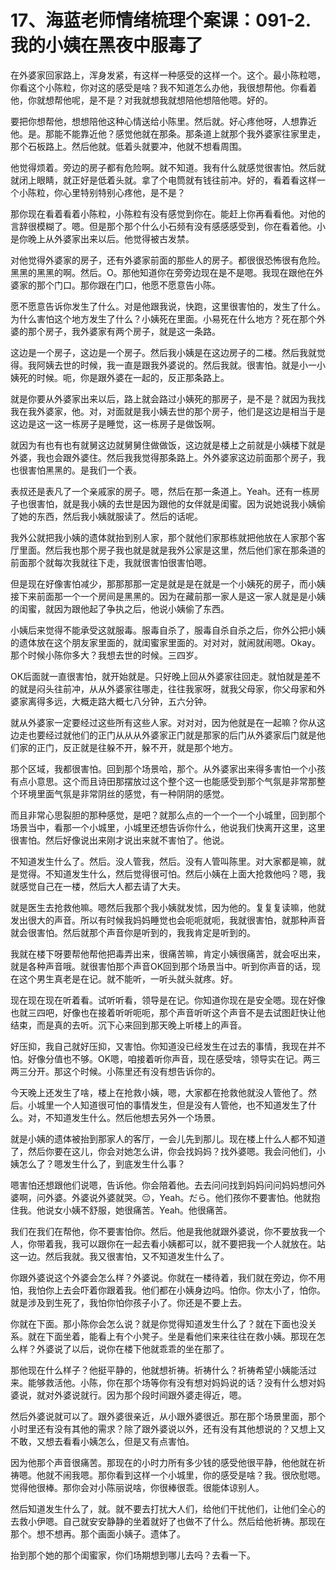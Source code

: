 # 17、海蓝老师情绪梳理个案课：091-2.我的小姨在黑夜中服毒了

在外婆家回家路上，浑身发紧，有这样一种感受的这样一个。这个。最小陈粒嗯，你看这个小陈粒，你对这的感受是啥？我不知道怎么办他，我很想帮他。你看着他，你就想帮他呢，是不是？对我就想我就想陪他想陪他嗯。好的。

要把你想帮他，想想陪他这种心情送给小陈里。然后就。好心疼他呀，人想靠近他。是。那能不能靠近他？感觉他就在那条。那条道上就那个我外婆家往家里走，那个石板路上。然后他就。低着头就要冲，他就不想看周围。

他觉得烦着。旁边的房子都有危险啊。就不知道。我有什么就感觉很害怕。然后就就闭上眼睛，就正好是低着头就。拿了个电筒就有钱往前冲。好的，看着看这样一个小陈粒，你心里特别特别心疼他，是不是？

那你现在看着看着小陈粒，小陈粒有没有感觉到你在。能赶上你再看看他。对他的言辞很模糊了。嗯。但是那个那个什么小石频有没有感感感受到，你在看着他。小是你晚上从外婆家出来以后。他觉得被古发禁。

对他觉得外婆家的房子，还有外婆家前面的那些人的房子。都很很恐怖很有危险。黑黑的黑黑的啊。然后。O。那他知道你在旁旁边现在是不是嗯。我现在跟他在外婆家的那个门口。那你跟在门口，他愿不愿意告小陈。

愿不愿意告诉你发生了什么。对是他跟我说，快跑，这里很害怕的，发生了什么。为什么害怕这个地方发生了什么？小姨死在里面。小易死在什么地方？死在那个外婆的那个房子，我外婆家有两个房子，就是这一条路。

这边是一个房子，这边是一个房子。然后我小姨是在这边房子的二楼。然后我就觉得。我阿姨去世的时候，我一直是跟我外婆说的。然后我就。很害怕。就是小一小姨死的时候。呃，你是跟外婆在一起的，反正那条路上。

就是你要从外婆家出来以后，路上就会路过小姨死的那房子，是不是？就因为我找我在我外婆家，他。对，对面就是我小姨去世的那个房子，他们是这边是相当于是这边是这一这一栋房子是睡觉，这一栋房子是做饭啊。

就因为有也有也有就舅这边就舅舅住做做饭，这边就是楼上之前就是小姨楼下就是外婆，我也会跟外婆住。然后我我觉得那条路上。外外婆家这边前面那个房子，我也很害怕黑黑的。是我们一个表。

表叔还是表凡了一个亲戚家的房子。嗯，然后在那一条道上。Yeah。还有一栋房子也很害怕，就是我小姨的去世是因为跟他的女伴就是闺蜜。因为说她说我小姨偷了她的东西，然后我小姨就服读了。然后的话呢。

我外公就把我小姨的遗体就抬到别人家，那个就他们家那栋就把他放在人家那个客厅里面。然后我也那个房子我也就是就是我外公家是这里，然后他们家在那条道的前面那个就每次我就往下走，我就很害怕很害怕嗯。

但是现在好像害怕减少，那那那那一定是就是是在就是一个小姨死的房子，而小姨接下来前面那一个一个房间是黑黑的。因为在藏前那一家人是这一家人就是是小姨的闺蜜，就因为跟他起了争执之后，他说小姨偷了东西。

小姨后来觉得不能承受这就服毒。服毒自杀了，服毒自杀自杀之后，你外公把小姨的遗体放在这个朋友家里面的，就闺蜜家里面的。对对对，就闹就闹嗯。Okay。那个时候小陈你多大？我想去世的时候。三四岁。

OK后面就一直很害怕，就开始就是。只好晚上回从外婆家往回走。就怕就是差不的就是闷头往前冲，从从外婆家往哪走，往往我家呀，就我父母家，你父母家和外婆家离得多远，大概走路大概七八分钟，五六分钟。

就从外婆家一定要经过这些所有这些人家。对对对，因为他就是在一起嘛？你从这边走也要经过就他们的正门从从从外婆家正门就是那家的后门从外婆家后门就是他们家的正门，反正就是往躲不开，躲不开，就是那个地方。

那个区域，我都很害怕。回到那个场景哈，那个。从外婆家出来得多害怕一个小孩有点小意思。这个而且诗田那摆放过这个整个这一也能感受到那个气氛是非常那整个环境里面气氛是非常阴丝的感觉，有一种阴阴的感觉。

而且非常心思裂胆的那种感觉，是吧？就那么点的一个一个一个小城里，回到那个场景当中，看那一个小城里，小城里还想告诉你什么，他说我们快离开这里，这里很害怕。然后好像说出来刚才说出来就不害怕了。他说。

不知道发生什么了。然后。没人管我，然后。没有人管叫陈里。对大家都是嘛，就是觉得。不知道发生什么，然后觉得很可怕。然后小姨在上面大抢救他吗？嗯，我就感觉自己在一楼，然后大人都去请了大夫。

就是医生去抢救他嘛。嗯然后我那个我小姨就发怵，因为他的。复复复读嘛，他就发出很大的声音。所以有时候我妈妈睡觉也会呃呃就呃，我就很害怕，就那种声音就会很害怕。然后就那个声音你是听到的，我我肯定是听到的。

我就在楼下呀要帮他帮他把毒弄出来，很痛苦嘛，肯定小姨很痛苦，就会呕出来，就是各种声音哦。就很害怕那个声音OK回到那个场景当中。听到你声音的话，现在这个男生真老是在记。就不能听，一听头就头就疼。好。

现在现在现在听着看。试听听看，领导是在记。你知道你现在是安全嗯。现在好像也就三四吧，好像也在接着听听呃呃，那个声音听听这个声音不是去试图赶快让他结束，而是真的去听。沉下心来回到那天晚上听楼上的声音。

好压抑，我自己就好压抑，又害怕。你知道没已经发生在过去的事情，我现在并不怕。好像分值也不够。OK嗯，咱接着听你声音，现在感受啥，领导实在记。两三两三分开。那这个时候。小陈里还有没有想告诉你的。

今天晚上还发生了啥，楼上在抢救小姨，嗯，大家都在抢救他就没人管他了。然后。小城里一个人知道很可怕的事情发生，但是没有人管他，也不知道发生了什么。对，不知道发生什么。然后他想去另外一个场景。

就是小姨的遗体被抬到那家人的客厅，一会儿先到那儿。现在楼上什么人都不知道了，然后你要在这儿，你会对她怎么讲，你会找妈妈？找外婆嗯。我会问他们，小姨怎么了？嗯发生什么了，到底发生什么事？

嗯害怕还想跟他们说嗯，告诉他。你会陪着他。去去问问找到妈妈问问妈妈想问外婆啊，问外婆。外婆说外婆就哭。😔，Yeah。だら。他们孩你不要害怕。他就抱住我。他说女小姨不舒服，她很痛苦。Yeah。他很痛苦。

我们在我们在帮他，你不要害怕你。然后。他是我他就跟外婆说，你不要放我一个人，你带着我，我可以跟你在一起去看小姨都可以，就不要把我一个人就放在。站这一边。然后我就。我又很害怕，又不知道发生什么了。

你跟外婆说这个外婆会怎么样？外婆说。你就在一楼待着，我们就在旁边，你不用怕，我怕你上去会吓着你跟着我。他们都在小姨身边吗。怕你。你太小了，怕你。就是涉及到生死了，我怕你怕你孩子小了。你还是不要上去。

你就在下面。那小陈你会怎么说？就是你觉得知道发生什么了？就在下面也没关系。就在下面坐着，能看上有个小凳子。坐是看他们来来往往在救小姨。那现在怎么样？外婆说了以后，说你在楼下他就乖乖的坐在那了。

那他现在什么样子？他挺平静的，他就想祈祷。祈祷什么？祈祷希望小姨能活过来。能够救活他。小陈，你在那个场等你有没有想对妈妈说的话？没有什么想对妈婆说，就对外婆说就行。因为那个段时间跟外婆走得近，嗯。

然后外婆说就可以了。跟外婆很亲近，从小跟外婆很近。那在那个场景里面，那个小时里还有没有其他的需求？除了跟外婆说以外，还有没有其他想说的？又想上又不敢，又想去看看小姨怎么，但是又有点害怕。

因为他那个声音很痛苦。那现在的小时力所有多少钱的感受他很平静，他他就在祈祷嗯。他就不闹我嗯。那你看到这样一个小城里，你的感受是啥？我。很欣慰嗯。觉得他很棒。那你会对小陈丽说啥，你很棒很乖。很能体谅别人。

然后知道发生什么了，就。就不要去打扰大人们，给他们干扰他们，让他们全心的去救小伊嗯。自己就安安静静的坐着就好了也做不了什么。然后给他祈祷。那现在那个。想不想再。那个画面小姨子。遗体了。

抬到那个她的那个闺蜜家，你们场期想到哪儿去吗？去看一下。